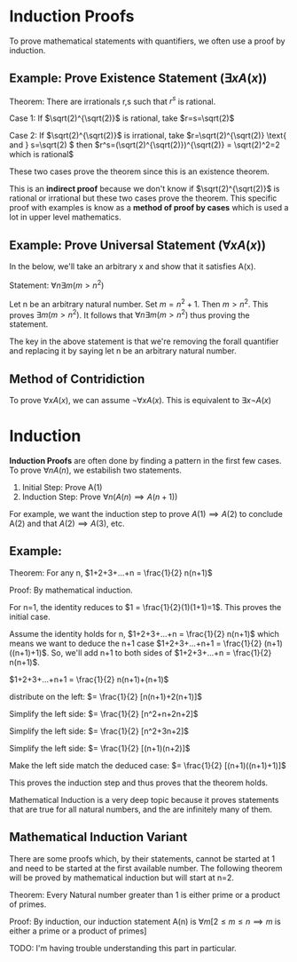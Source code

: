 # Induction Proofs

To prove mathematical statements with quantifiers, we often use a proof by induction. 

## Example: Prove Existence Statement ($\exists x A(x)$)

Theorem: There are irrationals r,s such that $r^s$ is rational.

Case 1: If $\sqrt(2)^{\sqrt(2)}$ is rational, take $r=s=\sqrt(2)$

Case 2: If $\sqrt(2)^{\sqrt(2)}$ is irrational, take $r=\sqrt(2)^{\sqrt(2)} \text{ and } s=\sqrt(2) $
    then $r^s=(\sqrt(2)^{\sqrt(2)})^{\sqrt(2)} = \sqrt(2)^2=2 which is rational$

These two cases prove the theorem since this is an existence theorem.

This is an **indirect proof** because we don't know if $\sqrt(2)^{\sqrt(2)}$ is rational or irrational but these two cases prove the theorem. This specific proof with examples is know as a **method of proof by cases** which is used a lot in upper level mathematics.

## Example: Prove Universal Statement ($\forall x A(x)$)

In the below, we'll take an arbitrary x and show that it satisfies A(x).

Statement: $\forall n \exists m (m \gt n^2)$

Let n be an arbitrary natural number. Set $m=n^2+1$. Then $m \gt n^2$. This proves $\exists m (m \gt n^2)$. It follows that $\forall n \exists m (m \gt n^2)$ thus proving the statement.

The key in the above statement is that we're removing the forall quantifier and replacing it by saying let n be an arbitrary natural number. 

## Method of Contridiction

To prove $\forall x A(x)$, we can assume $\neg \forall x A(x)$. This is equivalent to $\exists x \neg A(x)$

# Induction

**Induction Proofs** are often done by finding a pattern in the first few cases. To prove $\forall n A(n)$, we estabilish two statements.

1. Initial Step: Prove A(1)
2. Induction Step: Prove $\forall n (A(n) \implies A(n+1))$

For example, we want the induction step to prove $A(1) \implies A(2)$ to conclude A(2) and that $A(2) \implies A(3)$, etc.

## Example:

Theorem: For any n, $1+2+3+...+n = \frac{1}{2} n(n+1)$

Proof: By mathematical induction.

For n=1, the identity reduces to $1 = \frac{1}{2}(1)(1+1)=1$. This proves the initial case.

Assume the identity holds for n, $1+2+3+...+n = \frac{1}{2} n(n+1)$ which means we want to deduce the n+1 case $1+2+3+...+n+1 = \frac{1}{2} (n+1)((n+1)+1)$. So, we'll add n+1 to both sides of $1+2+3+...+n = \frac{1}{2} n(n+1)$.

$1+2+3+...+n+1 = \frac{1}{2} n(n+1)+(n+1)$

distribute on the left: $= \frac{1}{2} [n(n+1)+2(n+1)]$

Simplify the left side: $= \frac{1}{2} [n^2+n+2n+2]$

Simplify the left side: $= \frac{1}{2} [n^2+3n+2]$

Simplify the left side: $= \frac{1}{2} [(n+1)(n+2)]$

Make the left side match the deduced case: $= \frac{1}{2} [(n+1)((n+1)+1)]$

This proves the induction step and thus proves that the theorem holds.

Mathematical Induction is a very deep topic because it proves statements that are true for all natural numbers, and the are infinitely many of them.

## Mathematical Induction Variant

There are some proofs which, by their statements, cannot be started at 1 and need to be started at the first available number. The following theorem will be proved by mathematical induction but will start at n=2.

Theorem: Every Natural number greater than 1 is either prime or a product of primes.

Proof: By induction, our induction statement A(n) is $\forall m[2\le m \le n \implies m \text{ is either a prime or a product of primes}]$

TODO: I'm having trouble understanding this part in particular.